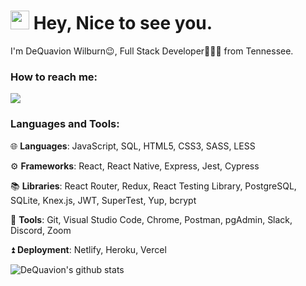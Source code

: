 <h1><img src="https://emojis.slackmojis.com/emojis/images/1531849430/4246/blob-sunglasses.gif?1531849430" width="30"/> Hey, Nice to see you.</h1>

I'm DeQuavion Wilburn😉, Full Stack Developer👨🏻‍💻 from Tennessee.


### How to reach me: 
<a href="mailto: qua.thesage19@gmail.com">
  <a href="https://www.linkedin.com/in/dequavionwilburn/"><img src="https://img.shields.io/badge/DeQuavion%20Wilburn-LinkedIn-blue" ></a> 


<h3 align="left">Languages and Tools:</h3>
  
🌐 **Languages**: JavaScript, SQL, HTML5, CSS3, SASS, LESS

⚙️ **Frameworks**: React, React Native, Express, Jest, Cypress

📚 **Libraries**: React Router, Redux, React Testing Library, PostgreSQL, SQLite, Knex.js, JWT, SuperTest, Yup, bcrypt

🧰 **Tools**: Git, Visual Studio Code, Chrome, Postman, pgAdmin, Slack, Discord, Zoom

⏫ **Deployment**: Netlify, Heroku, Vercel
  
  ![DeQuavion's github stats](https://github-readme-stats.vercel.app/api?username=quawilburn)



